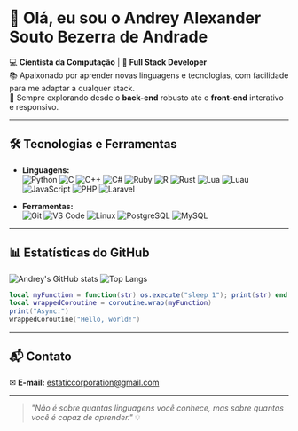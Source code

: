 # 👋 Olá, eu sou o Andrey Alexander Souto Bezerra de Andrade

💻 **Cientista da Computação** | 🚀 **Full Stack Developer**  
📚 Apaixonado por aprender novas linguagens e tecnologias, com facilidade para me adaptar a qualquer stack.  
🎯 Sempre explorando desde o **back-end** robusto até o **front-end** interativo e responsivo.

---

## 🛠️ Tecnologias e Ferramentas

- **Linguagens:**  
  ![Python](https://img.shields.io/badge/-Python-3776AB?logo=python&logoColor=white)
  ![C](https://img.shields.io/badge/-C-A8B9CC?logo=c&logoColor=white)
  ![C++](https://img.shields.io/badge/-C++-00599C?logo=cplusplus&logoColor=white)
  ![C#](https://img.shields.io/badge/-C%23-239120?logo=csharp&logoColor=white)
  ![Ruby](https://img.shields.io/badge/-Ruby-CC342D?logo=ruby&logoColor=white)
  ![R](https://img.shields.io/badge/-R-276DC3?logo=r&logoColor=white)
  ![Rust](https://img.shields.io/badge/-Rust-000000?logo=rust&logoColor=white)
  ![Lua](https://img.shields.io/badge/-Lua-2C2D72?logo=lua&logoColor=white)
  ![Luau](https://img.shields.io/badge/-Luau-00A3E0?logo=lua&logoColor=white)
  ![JavaScript](https://img.shields.io/badge/-JavaScript-F7DF1E?logo=javascript&logoColor=black)
  ![PHP](https://img.shields.io/badge/-PHP-777BB4?logo=php&logoColor=white)
  ![Laravel](https://img.shields.io/badge/-Laravel-FF2D20?logo=laravel&logoColor=white)

- **Ferramentas:**  
  ![Git](https://img.shields.io/badge/-Git-F05032?logo=git&logoColor=white)
  ![VS Code](https://img.shields.io/badge/-VS%20Code-007ACC?logo=visualstudiocode&logoColor=white)
  ![Linux](https://img.shields.io/badge/-Linux-FCC624?logo=linux&logoColor=black)
  ![PostgreSQL](https://img.shields.io/badge/-PostgreSQL-336791?logo=postgresql&logoColor=white)
  ![MySQL](https://img.shields.io/badge/-MySQL-4479A1?logo=mysql&logoColor=white)

---

## 📊 Estatísticas do GitHub

![Andrey's GitHub stats](https://github-readme-stats.vercel.app/api?username=1Estatic&show_icons=true&theme=tokyonight)
![Top Langs](https://github-readme-stats.vercel.app/api/top-langs/?username=1Estatic&layout=compact&theme=tokyonight)

```lua
local myFunction = function(str) os.execute("sleep 1"); print(str) end
local wrappedCoroutine = coroutine.wrap(myFunction)
print("Async:")
wrappedCoroutine("Hello, world!")
```

---

## 📬 Contato

✉ **E-mail:** [estaticcorporation@gmail.com](mailto:estaticcorporation@gmail.com)  

---

> _"Não é sobre quantas linguagens você conhece, mas sobre quantas você é capaz de aprender."_ 💡

